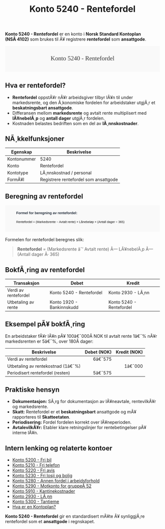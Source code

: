 ﻿---
title: "Konto 5240 - Rentefordel"
meta_title: "5240-rentefordel"
meta_description: '**Konto 5240 - Rentefordel** er en konto i **Norsk Standard Kontoplan (NSÂ 4102)** som brukes til Ã¥ registrere **rentefordel** som **ansattgode**.'
slug: 5240-rentefordel
type: blog
layout: pages/single
---

**Konto 5240 - Rentefordel** er en konto i **Norsk Standard Kontoplan (NSÂ 4102)** som brukes til Ã¥ registrere **rentefordel** som **ansattgode**.

![Illustrasjon av konto 5240 Rentefordel](5240-rentefordel-image.svg)

## Hva er rentefordel?

* **Rentefordel** oppstÃ¥r nÃ¥r arbeidsgiver tilbyr lÃ¥n til under markedsrente, og den Ã¸konomiske fordelen for arbeidstaker utgjÃ¸r et **beskatningsbart ansattgode**.
* Differansen mellom **markedsrente** og avtalt rente multiplisert med **lÃ¥nebelÃ¸p** og **antall dager** utgjÃ¸r fordelen.
* Kostnaden belastes bedriften som en del av **lÃ¸nnskostnader**.

## NÃ¸kkelfunksjoner

| Egenskap      | Beskrivelse                                           |
|---------------|-------------------------------------------------------|
| Kontonummer   | 5240                                                  |
| Konto         | Rentefordel                                           |
| Kontotype     | LÃ¸nnskostnad / personal                               |
| FormÃ¥l        | Registrere rentefordel som ansattgode                 |

## Beregning av rentefordel

![Formel for beregning av rentefordel](5240-rentefordel-calculation.svg)

Formelen for rentefordel beregnes slik:

> **Rentefordel** = (Markedsrente âˆ’ Avtalt rente) Ã— LÃ¥nebelÃ¸p Ã— (Antall dager Ã· 365)

## BokfÃ¸ring av rentefordel

| Transaksjon               | Debet                         | Kredit                        |
|---------------------------|-------------------------------|-------------------------------|
| Verdi av rentefordel      | Konto 5240 - Rentefordel      | Konto 2930 - LÃ¸nn             |
| Utbetaling av rente       | Konto 1920 - Bankinnskudd     | Konto 5240 - Rentefordel      |

## Eksempel pÃ¥ bokfÃ¸ring

En arbeidstaker fÃ¥r lÃ¥n pÃ¥ 100â€¯000Â NOK til avtalt rente 1â€¯% nÃ¥r markedsrenten er 5â€¯%, over 180Â dager:

| Beskrivelse                        | Debet (NOK) | Kredit (NOK) |
|------------------------------------|-----------:|-------------:|
| Verdi av rentefordel               |       6â€¯575 |              |
| Utbetaling av rentekostnad (1â€¯%)   |            |        1â€¯000 |
| Periodisert rentefordel (resten)   |       5â€¯575 |              |

## Praktiske hensyn

* **Dokumentasjon:** SÃ¸rg for dokumentasjon av lÃ¥neavtale, rentevilkÃ¥r og markedsrente.
* **Skatt:** Rentefordel er et **beskatningsbart** ansattgode og mÃ¥ rapporteres til **Skatteetaten**.
* **Periodisering:** Fordel fordelen korrekt over lÃ¥neperioden.
* **AvtalevilkÃ¥r:** Etabler klare retningslinjer for rentebetingelser pÃ¥ interne lÃ¥n.

## Intern lenking og relaterte kontoer

* [Konto 5200 - Fri bil](/blogs/kontoplan/5200-fri-bil "Konto 5200 - Fri bil: RegnskapsfÃ¸ring av firmabil som ansattgode i Norsk kontoplan")
* [Konto 5210 - Fri telefon](/blogs/kontoplan/5210-fri-telefon "Konto 5210 - Fri telefon: RegnskapsfÃ¸ring av fri telefon som ansattgode i Norsk kontoplan")
* [Konto 5220 - Fri avis](/blogs/kontoplan/5220-fri-avis "Konto 5220 - Fri avis: RegnskapsfÃ¸ring av fri avis som ansattgode i Norsk kontoplan")
* [Konto 5230 - Fri losji og bolig](/blogs/kontoplan/5230-fri-losji-og-bolig "Konto 5230 - Fri losji og bolig: RegnskapsfÃ¸ring av fri losji og bolig som ansattgode i Norsk kontoplan")
* [Konto 5280 - Annen fordel i arbeidsforhold](/blogs/kontoplan/5280-annen-fordel-i-arbeidsforhold "Konto 5280 - Annen fordel i arbeidsforhold: RegnskapsfÃ¸ring av Ã¸vrige ansattfordeler i Norsk kontoplan")
* [Konto 5290 - Motkonto for gruppeÂ 52](/blogs/kontoplan/5290-motkonto-for-gruppe-52 "Konto 5290 - Motkonto for gruppe 52: RegnskapsfÃ¸ring av motkonto for gruppe 52 ansattgoder i Norsk kontoplan")
* [Konto 5910 - Kantinekostnader](/blogs/kontoplan/5910-kantinekostnader "Konto 5910 - Kantinekostnader")
* [Konto 2930 - LÃ¸nn](/blogs/kontoplan/2930-lonn "Konto 2930 - LÃ¸nn")
* [Konto 5300 - Tantieme](/blogs/kontoplan/5300-tantieme "Konto 5300 - Tantieme: BokfÃ¸ring av resultatbasert godtgjÃ¸relse i Norsk kontoplan")
* [Hva er en Kontoplan?](/blogs/regnskap/hva-er-kontoplan "Hva er en Kontoplan? Komplett Guide til Kontoplaner i Norsk Regnskap")

**Konto 5240 - Rentefordel** gir en standardisert mÃ¥te Ã¥ synliggjÃ¸re rentefordel som et **ansattgode** i regnskapet.

